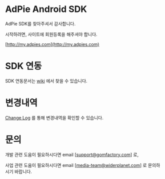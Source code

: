 # AdPie Android SDK
AdPie SDK를 찾아주셔서 감사합니다.

시작하려면, 사이트에 회원등록을 해주셔야 합니다.

[http://my.adpies.com](http://my.adpies.com)

# SDK 연동
SDK 연동문서는 [wiki](https://github.com/gomfactory/AdPie-Android-SDK/wiki) 에서 찾을 수 있습니다.

# 변경내역
[Change Log](https://github.com/gomfactory/AdPie-Android-SDK/blob/master/CHANGELOG.md) 를 통해 변경내역을 확인할 수 있습니다.

# 문의
개발 관련 도움이 필요하시다면 email [support@gomfactory.com] 로, 

사업 관련 도움이 필요하시다면 email [media-team@widerplanet.com] 로 문의하시기 바랍니다.
